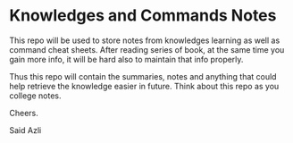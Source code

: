 # Knowledges and Commands Notes

This repo will be used to store notes from knowledges learning as well as command cheat sheets.
After reading series of book, at the same time you gain more info, it will be hard also to maintain that info properly.

Thus this repo will contain the summaries, notes and anything that could help retrieve the knowledge easier in future.
Think about this repo as you college notes.

Cheers.

Said Azli
